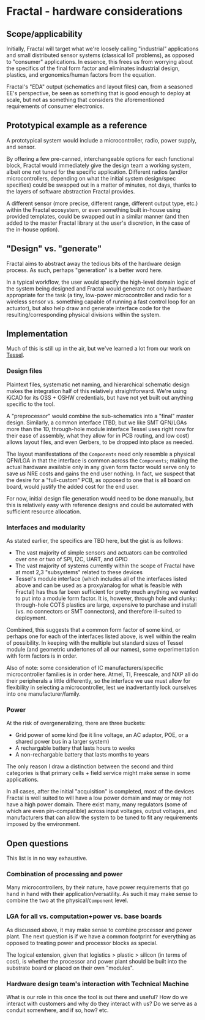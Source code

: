 # Fractal - hardware considerations

## Scope/applicability

Initially, Fractal will target what we're loosely calling "industrial" applications and small distributed sensor systems (classical IoT problems), as opposed to "consumer" applications. In essence, this frees us from worrying about the specifics of the final form factor and eliminates industrial design, plastics, and ergonomics/human factors from the equation.

Fractal's "EDA" output (schematics and layout files) can, from a seasoned EE's perspective, be seen as something that is good enough to deploy at scale, but not as something that considers the aforementioned requirements of consumer electronics.

## Prototypical example as a reference

A prototypical system would include a microcontroller, radio, power supply, and sensor.

By offering a few pre-canned, interchangeable options for each functional block, Fractal would immediately give the design team a working system, albeit one not tuned for the specific application. Different radios (and/or microcontrollers, depending on what the initial system design/spec specifies) could be swapped out in a matter of minutes, not days, thanks to the layers of software abstraction Fractal provides.

A different sensor (more precise, different range, different output type, etc.) within the Fractal ecosystem, or even something built in-house using provided templates, could be swapped out in a similar manner (and then added to the master Fractal library at the user's discretion, in the case of the in-house option).

## "Design" vs. "generate"

Fractal aims to abstract away the tedious bits of the hardware design process. As such, perhaps "generation" is a better word here.

In a typical workflow, the user would specify the high-level domain logic of the system being designed and Fractal would generate not only hardware appropriate for the task (a tiny, low-power microcontroller and radio for a wireless sensor vs. something capable of running a fast control loop for an actuator), but also help draw and generate interface code for the resulting/corresponding physical divisions within the system.

##  Implementation

Much of this is still up in the air, but we've learned a lot from our work on [Tessel](www.tessel.io).

### Design files

Plaintext files, systematic net naming, and hierarchical schematic design makes the integration half of this relatively straightforward. We're using KiCAD for its OSS + OSHW credentials, but have not yet built out anything specific to the tool.

A "preprocessor" would combine the sub-schematics into a "final" master design. Similarly, a common interface (TBD, but we like SMT QFN/LGAs more than the 1D, through-hole module interface Tessel uses right now for their ease of assembly, what they allow for in PCB routing, and low cost) allows layout files, and even Gerbers, to be dropped into place as needed.

The layout manifestations of the `Components` need only resemble a physical QFN/LGA in that the interface is common across the `Components`; making the actual hardware available only in any given form factor would serve only to save *us* NRE costs and gains the end user nothing. In fact, we suspect that the desire for a "full-custom" PCB, as opposed to one that is all board on board, would justify the added cost for the end user.

For now, initial design file generation would need to be done manually, but this is relatively easy with reference designs and could be automated with sufficient resource allocation.

### Interfaces and modularity

As stated earlier, the specifics are TBD here, but the gist is as follows:

* The vast majority of simple sensors and actuators can be controlled over one or two of SPI, I2C, UART, and GPIO
* The vast majority of systems currently within the scope of Fractal have at most 2,3 "subsystems" related to these devices
* Tessel's module interface (which includes all of the interfaces listed above and can be used as a proxy/analog for what is feasible with Fractal) has thus far been sufficient for pretty much anything we wanted to put into a module form factor. It is, however, through hole and clunky: through-hole COTS plastics are large, expensive to purchase and install (vs. no connectors or SMT connectors), and therefore ill-suited to deployment.

Combined, this suggests that a common form factor of some kind, or perhaps one for each of the interfaces listed above, is well within the realm of possibility. In keeping with the multiple but standard sizes of Tessel module (and geometric undertones of all our names), some experimentation with form factors is in order.

Also of note: some consideration of IC manufacturers/specific microcontroller families is in order here. Atmel, TI, Freescale, and NXP all do their peripherals a little differently, so the interface we use must allow for flexibility in selecting a microcontroller, lest we inadvertantly lock ourselves into one manufacturer/family.

### Power

At the risk of overgeneralizing, there are three buckets:

 * Grid power of some kind (be it line voltage, an AC adaptor, POE, or a shared power bus in a larger system)
 * A rechargable battery that lasts hours to weeks
 * A non-rechargable battery that lasts months to years

The only reason I draw a distinction between the second and third categories is that primary cells + field service might make sense in some applications.

In all cases, after the initial "acquisition" is completed, most of the devices Fractal is well suited to will have a low power domain and may or may not have a high power domain. There exist many, many regulators (some of which are even pin-compatible) across input voltages, output voltages, and manufacturers that can allow the system to be tuned to fit any requirements imposed by the environment.

## Open questions

This list is in no way exhaustive.

### Combination of processing and power

Many microcontrollers, by their nature, have power requirements that go hand in hand with their application/versatility. As such it may make sense to combine the two at the physical/`Component` level. 

### LGA for all vs. computation+power vs. base boards

As discussed above, it may make sense to combine processor and power plant. The next question is if we have a common footprint for everything as opposed to treating power and processor blocks as special.

The logical extension, given that logistics > plastic > silicon (in terms of cost), is whether the processor and power plant should be built into the substrate board or placed on their own "modules".

### Hardware design team's interaction with Technical Machine

What is our role in this once the tool is out there and useful? How do we interact with customers and why do they interact with us? Do we serve as a conduit somewhere, and if so, how? etc.

